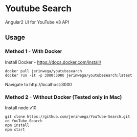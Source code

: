 # Youtube Search 

Angular2 UI for YouTube v3 API

## Usage

### Method 1 - With Docker 
Install Docker - https://docs.docker.com/install/
```
docker pull jerinwega/youtubesearch
docker run -it -p 3000:3000 jerinwega/youtubesearch:latest
```
Navigate to http://localhost:3000

### Method 2 - Without Docker (Tested only in Mac)
Install node v10
```
git clone https://github.com/jerinwega/YouTube-Search.git
cd YouTube-Search
npm install
npm start
```

